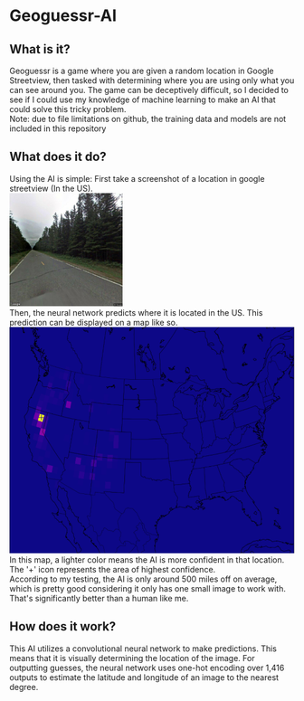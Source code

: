 # Geoguessr-AI
## What is it?
Geoguessr is a game where you are given a random location in Google Streetview, then tasked with determining where you are using only what you can see around you. The game can be deceptively difficult, so I decided to see if I could use my knowledge of machine learning to make an AI that could solve this tricky problem.
<br/>Note: due to file limitations on github, the training data and models are not included in this repository
## What does it do?
Using the AI is simple: First take a screenshot of a location in google streetview (In the US). <br/>
<img src="ReadmeAssets/StreetViewExample.jpg" alt="Example Streetview" height="200"/><br/>
Then, the neural network predicts where it is located in the US. This prediction can be displayed on a map like so.
<img src="ReadmeAssets/PredictionExample.png" alt="Example Prediction" height="400"/><br/>
In this map, a lighter color means the AI is more confident in that location. The '+' icon represents the area of highest confidence.<br/>
According to my testing, the AI is only around 500 miles off on average, which is pretty good considering it only has one small image to work with. That's significantly better than a human like me.
## How does it work?
This AI utilizes a convolutional neural network to make predictions. This means that it is visually determining the location of the image. For outputting guesses, the neural network uses one-hot encoding over 1,416 outputs to estimate the latitude and longitude of an image to the nearest degree.
